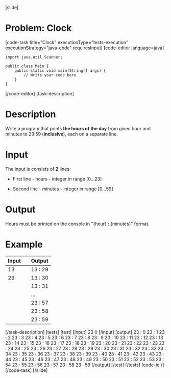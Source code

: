 [slide]
# Problem: Clock
[code-task title="Clock" executionType="tests-execution" executionStrategy="java-code" requiresInput]
[code-editor language=java]
```
import java.util.Scanner;

public class Main {
    public static void main(String[] args) {
        // Write your code here
    }
}
```
[/code-editor]
[task-description]
# Description

Write a program that prints **the hours of the day** from given hour and minutes to 23:59 (**inclusive**), each on a separate line. 

# Input

The input is consists of **2** lines:

- First line - hours - integer in range \[0...23\]

- Second line - minutes - integer in range \[0...59\]

# Output

Hours must be printed on the console in "\{hour\} : \{minutes\}" format.

# Example

| **Input** | | **Output** |
| --- | --- | --- |
| 13 | | 13 : 29 |
| 29 | | 13 : 30 |
| | | 13 : 31 |
| | | ... |
| | | 23 : 57 |
| | | 23 : 58 |
| | | 23 : 59 |

[/task-description]
[tests]
[test]
[input]
23
0
[/input]
[output]
23 : 0
23 : 1
23 : 2
23 : 3
23 : 4
23 : 5
23 : 6
23 : 7
23 : 8
23 : 9
23 : 10
23 : 11
23 : 12
23 : 13
23 : 14
23 : 15
23 : 16
23 : 17
23 : 18
23 : 19
23 : 20
23 : 21
23 : 22
23 : 23
23 : 24
23 : 25
23 : 26
23 : 27
23 : 28
23 : 29
23 : 30
23 : 31
23 : 32
23 : 33
23 : 34
23 : 35
23 : 36
23 : 37
23 : 38
23 : 39
23 : 40
23 : 41
23 : 42
23 : 43
23 : 44
23 : 45
23 : 46
23 : 47
23 : 48
23 : 49
23 : 50
23 : 51
23 : 52
23 : 53
23 : 54
23 : 55
23 : 56
23 : 57
23 : 58
23 : 59
[/output]
[/test]
[/tests]
[code-io /]
[/code-task]
[/slide]